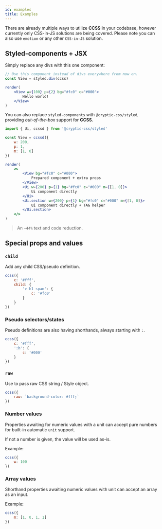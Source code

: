 ```yaml
---
id: examples
title: Examples
---
```


There are already multiple ways to utilize **CCSS** in your codebase,
however currently only CSS-in-JS solutions are being covered. Please
note you can also use `emotion` or any other `CSS-in-JS` solution.

## Styled-components + JSX

Simply replace any divs with this one component:

```jsx live noInline
// Use this component instead of divs everywhere from now on.
const View = styled.div(ccss)

render(
    <View w={100} p={2} bg="#fc0" c="#000">
        Hello world!
    </View>
)
```

You can also replace `styled-components` with `@cryptic-css/styled`, providing
_out-of-the-box_ support for **CCSS**.

```js
import { Ui, ccssd } from '@cryptic-css/styled'
```

```jsx live noInline
const View = ccssd({
    w: 200,
    p: 1,
    m: [1, 0]
})

render(
    <>
        <View bg="#fc0" c="#000">
            Prepared component + extra props
        </View>
        <Ui w={200} p={1} bg="#fc0" c="#000" m={[1, 0]}>
            Ui component directly
        </Ui>
        <Ui.section w={200} p={1} bg="#fc0" c="#000" m={[1, 0]}>
            Ui component directly + TAG helper
        </Ui.section>
    </>
)
```

> An `~44%` text and code reduction.

## Special props and values

### `child`

Add any child CSS/pseudo definition.

```js live
ccss({
    c: '#fff',
    child: {
        '> h1 span': {
            c: '#fc0'
        }
    }
})
```

### Pseudo selectors/states

Pseudo definitions are also having shorthands, always starting with `:`.

```js live
ccss({
    c: '#fff',
    ':h': {
        c: '#000'
    }
})
```

### `raw`

Use to pass raw CSS string / Style object.

```js live
ccss({
    raw: `background-color: #fff;`
})
```

### Number values

Properties awaiting for numeric values with a unit can accept
pure numbers for built-in automatic `unit` support.

If not a number is given, the value will be used as-is.

Example:

```js live
ccss({
    w: 100
})
```

### Array values

Shorthand properties awaiting numeric values with unit can
accept an array as an input.

Example:

```js live
ccss({
    m: [1, 0, 1, 1]
})
```
